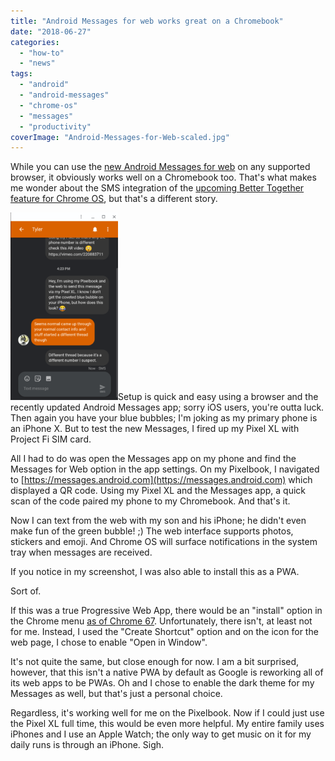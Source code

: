 ```yaml
---
title: "Android Messages for web works great on a Chromebook"
date: "2018-06-27"
categories: 
  - "how-to"
  - "news"
tags: 
  - "android"
  - "android-messages"
  - "chrome-os"
  - "messages"
  - "productivity"
coverImage: "Android-Messages-for-Web-scaled.jpg"
---
```


While you can use the [new Android Messages for web](https://blog.google/products/messages/five-new-features-try-messages/) on any supported browser, it obviously works well on a Chromebook too. That's what makes me wonder about the SMS integration of the [upcoming Better Together feature for Chrome OS](https://www.aboutchromebooks.com/news/better-together-bringing-instant-tethering-voice-calls-and-easy-unlock-to-chromebooks/), but that's a different story.

[![](images/Android-messages-for-web-172x300.png)](https://www.aboutchromebooks.com/news/android-messages-for-web-works-great-on-a-chromebook/attachment/android-messages-for-web-3/)Setup is quick and easy using a browser and the recently updated Android Messages app; sorry iOS users, you're outta luck. Then again you have your blue bubbles; I'm joking as my primary phone is an iPhone X. But to test the new Messages, I fired up my Pixel XL with Project Fi SIM card.

All I had to do was open the Messages app on my phone and find the Messages for Web option in the app settings. On my Pixelbook, I navigated to [https://messages.android.com](https://messages.android.com) which displayed a QR code. Using my Pixel XL and the Messages app, a quick scan of the code paired my phone to my Chromebook. And that's it.

Now I can text from the web with my son and his iPhone; he didn't even make fun of the green bubble! ;) The web interface supports photos, stickers and emoji. And Chrome OS will surface notifications in the system tray when messages are received.

If you notice in my screenshot, I was also able to install this as a PWA.

Sort of.

If this was a true Progressive Web App, there would be an "install" option in the Chrome menu [as of Chrome 67](https://www.aboutchromebooks.com/news/chrome-os-stable-v-67-release-improves-the-tablet-experience-brings-pwas-and-more/). Unfortunately, there isn't, at least not for me. Instead, I used the "Create Shortcut" option and on the icon for the web page, I chose to enable "Open in Window".

It's not quite the same, but close enough for now. I am a bit surprised, however, that this isn't a native PWA by default as Google is reworking all of its web apps to be PWAs. Oh and I chose to enable the dark theme for my Messages as well, but that's just a personal choice.

Regardless, it's working well for me on the Pixelbook. Now if I could just use the Pixel XL full time, this would be even more helpful. My entire family uses iPhones and I use an Apple Watch; the only way to get music on it for my daily runs is through an iPhone. Sigh.

